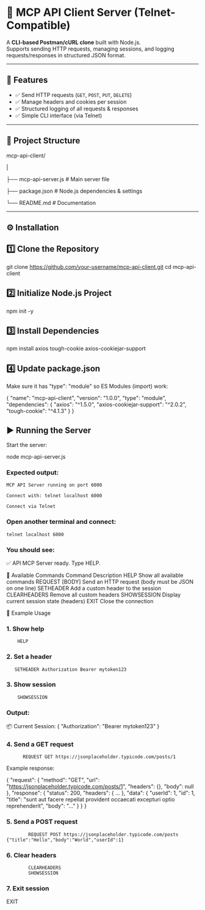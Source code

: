 # 📡 **MCP API Client Server (Telnet-Compatible)**

A **CLI-based Postman/cURL clone** built with Node.js.  
Supports sending HTTP requests, managing sessions, and logging requests/responses in structured JSON format.

---

## 🚀 **Features**
- ✅ Send HTTP requests (`GET`, `POST`, `PUT`, `DELETE`)  
- ✅ Manage headers and cookies per session  
- ✅ Structured logging of all requests & responses  
- ✅ Simple CLI interface (via Telnet)  

---

## 📂 **Project Structure**
mcp-api-client/

|

├── mcp-api-server.js # Main server file

├── package.json # Node.js dependencies & settings

└── README.md # Documentation



---

## ⚙️ **Installation**

## 1️⃣ **Clone the Repository**

git clone https://github.com/your-username/mcp-api-client.git
cd mcp-api-client
## 2️⃣ Initialize Node.js Project

npm init -y
## 3️⃣ Install Dependencies

npm install axios tough-cookie axios-cookiejar-support
## 4️⃣ Update package.json
Make sure it has "type": "module" so ES Modules (import) work:


{
  "name": "mcp-api-client",
  "version": "1.0.0",
  "type": "module",
  "dependencies": {
    "axios": "^1.5.0",
    "axios-cookiejar-support": "^2.0.2",
    "tough-cookie": "^4.1.3"
  }
}
## ▶️ Running the Server
Start the server:


node mcp-api-server.js
### Expected output:


    MCP API Server running on port 6000

    Connect with: telnet localhost 6000

    Connect via Telnet
### Open another terminal and connect:


    telnet localhost 6000
### You should see:

✅ API MCP Server ready. Type HELP.

📜 Available Commands
Command	Description
HELP	Show all available commands
REQUEST <METHOD> <URL> [BODY]	Send an HTTP request (body must be JSON on one line)
SETHEADER <key> <value>	Add a custom header to the session
CLEARHEADERS	Remove all custom headers
SHOWSESSION	Display current session state (headers)
EXIT	Close the connection

🧪 Example Usage
### 1. Show help

        HELP
### 2. Set a header

       SETHEADER Authorization Bearer mytoken123
### 3. Show session

        SHOWSESSION
### Output:


📦 Current Session:
{
  "Authorization": "Bearer mytoken123"
}
### 4. Send a GET request

          REQUEST GET https://jsonplaceholder.typicode.com/posts/1
Example response:


{
  "request": {
    "method": "GET",
    "url": "https://jsonplaceholder.typicode.com/posts/1",
    "headers": {},
    "body": null
  },
  "response": {
    "status": 200,
    "headers": { ... },
    "data": {
      "userId": 1,
      "id": 1,
      "title": "sunt aut facere repellat provident occaecati excepturi optio reprehenderit",
      "body": "..."
    }
  }
}
### 5. Send a POST request

            REQUEST POST https://jsonplaceholder.typicode.com/posts {"title":"Hello","body":"World","userId":1}
### 6. Clear headers
            CLEARHEADERS
            SHOWSESSION
### 7. Exit session

EXIT



